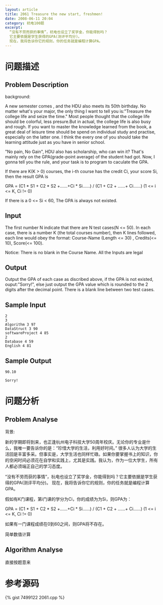 ```yaml
---
layout: article
title: 2061 Treasure the new start, freshmen!
date: 2008-06-11 20:04
category: 杭电100题
excerpt:
  “没有不劳而获的事情”，杭电也设立了奖学金，你能得到吗？
  它主要依据是学生获得的GPA(测评平均分)。
  现在，我将告诉你它的规则，你的任务就是编程计算GPA。
---
```

# 问题描述

## Problem Description

background:

A new semester comes , and the HDU also meets its 50th birthday. No matter what's your major, the only thing I want to tell you is:"Treasure the college life and seize the time." Most people thought that the college life should be colorful, less presure.But in actual, the college life is also busy and rough. If you want to master the knowledge learned from the book, a great deal of leisure time should be spend on individual study and practise, especially on the latter one. I think the every one of you should take the learning attitude just as you have in senior school.

"No pain, No Gain", HDU also has scholarship, who can win it? That's mainly rely on the GPA(grade-point average) of the student had got. Now, I gonna tell you the rule, and your task is to program to caculate the GPA.

If there are K(K > 0) courses, the i-th course has the credit Ci, your score Si, then the result GPA is

GPA = (C1 * S1 + C2 * S2 +……+Ci * Si……) / (C1 + C2 + ……+ Ci……) (1 <= i <= K, Ci != 0)

If there is a 0 <= Si < 60, The GPA is always not existed.

## Input

The first number N indicate that there are N test cases(N <= 50). In each case, there is a number K (the total courses number), then K lines followed, each line would obey the format: Course-Name (Length <= 30) , Credits(<= 10), Score(<= 100).

Notice: There is no blank in the Course Name. All the Inputs are legal

## Output

Output the GPA of each case as discribed above, if the GPA is not existed, ouput:"Sorry!", else just output the GPA value which is rounded to the 2 digits after the decimal point. There is a blank line between two test cases.

## Sample Input

    2
    3
    Algorithm 3 97
    DataStruct 3 90
    softwareProject 4 85
    2
    Database 4 59
    English 4 81

## Sample Output

    90.10
    
    Sorry!

# 问题分析

## Problem Analyse

背景:

新的学期即将到来，也正逢杭州电子科技大学50周年校庆。无论你的专业是什么，我唯一要告诉你的是：“珍惜大学的生活，利用好时间。” 很多人认为大学的生活回是丰富多采。但事实是，大学生活也同样忙碌。如果你要掌握书上的知识，你的空闲时间必须花在自学和实践上，尤其是实践。我认为，作为一位大学生，所有人都必须端正自己的学习态度。

“没有不劳而获的事情”，杭电也设立了奖学金，你能得到吗？它主要依据是学生获得的GPA(测评平均分)。 现在，我将告诉你它的规则，你的任务就是编程计算GPA。

假如有K门课程，第i门课的学分为Ci，你的成绩为为Si，则GPA为：

GPA = (C1 * S1 + C2 * S2 +……+Ci * Si……) / (C1 + C2 + ……+ Ci……) (1 <= i <= K, Ci != 0)

如果有一门课程成绩在0到60之间，则GPA将不存在。

简单数值计算

## Algorithm Analyse

直接按题意来

# 参考源码

{% gist 7499122 2061.cpp %}
